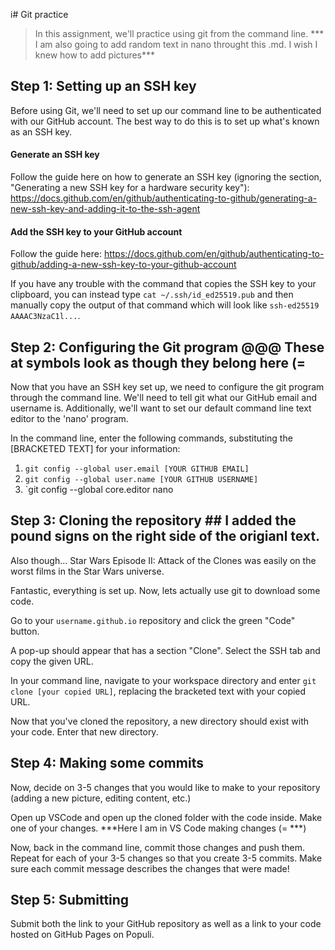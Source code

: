 i# Git practice

> In this assignment, we'll practice using git from the command line. *** I am also going to add random text in nano throught this .md. I wish I knew how to add pictures***

## Step 1: Setting up an SSH key

Before using Git, we'll need to set up our command line to be authenticated with our GitHub account. The best way to do this is to set up what's known as an SSH key.

#### Generate an SSH key

Follow the guide here on how to generate an SSH key (ignoring the section, "Generating a new SSH key for a hardware security key"): https://docs.github.com/en/github/authenticating-to-github/generating-a-new-ssh-key-and-adding-it-to-the-ssh-agent

#### Add the SSH key to your GitHub account

Follow the guide here: https://docs.github.com/en/github/authenticating-to-github/adding-a-new-ssh-key-to-your-github-account

If you have any trouble with the command that copies the SSH key to your clipboard, you can instead type `cat ~/.ssh/id_ed25519.pub` and then manually copy the output of that command which will look like `ssh-ed25519 AAAAC3NzaC1l...`.

## Step 2: Configuring the Git program @@@ These at symbols look as though they belong here (=

Now that you have an SSH key set up, we need to configure the git program through the command line. We'll need to tell git what our GitHub email and username is. Additionally, we'll want to set our default command line text editor to the 'nano' program.

In the command line, enter the following commands, substituting the [BRACKETED TEXT] for your information:

1. `git config --global user.email [YOUR GITHUB EMAIL]`
1. `git config --global user.name [YOUR GITHUB USERNAME]`
1. `git config --global core.editor nano

## Step 3: Cloning the repository ## I added the pound signs on the right side of the origianl text.
Also though... Star Wars Episode II: Attack of the Clones was easily on the worst films in the Star Wars universe. 

Fantastic, everything is set up. Now, lets actually use git to download some code.

Go to your `username.github.io` repository and click the green "Code" button.

A pop-up should appear that has a section "Clone". Select the SSH tab and copy the given URL.

In your command line, navigate to your workspace directory and enter `git clone [your copied URL]`, replacing the bracketed text with your copied URL.

Now that you've cloned the repository, a new directory should exist with your code. Enter that new directory.

## Step 4: Making some commits

Now, decide on 3-5 changes that you would like to make to your repository (adding a new picture, editing content, etc.)

Open up VSCode and open up the cloned folder with the code inside. Make one of your changes.
***Here I am in VS Code making changes (= ***)

Now, back in the command line, commit those changes and push them. Repeat for each of your 3-5 changes so that you create 3-5 commits. Make sure each commit message describes the changes that were made!

## Step 5: Submitting

Submit both the link to your GitHub repository as well as a link to your code hosted on GitHub Pages on Populi.

